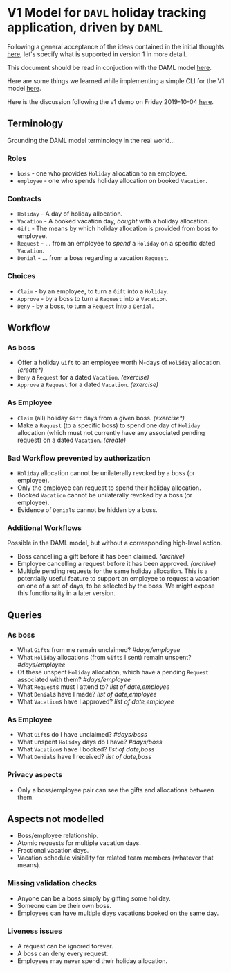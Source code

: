 

# V1 Model for `DAVL` holiday tracking application, driven by `DAML`

Following a general acceptance of the ideas contained in the initial thoughts
[here](/notes/model-early-thoughts.md),
let's specify what is supported in version 1 in more detail.

This document should be read in conjuction with the DAML model
[here](/daml/Model.daml).

Here are some things we learned while implementing a simple CLI for the V1 model
[here](/notes/v1-learnings.md).

Here is the discussion following the v1 demo on Friday 2019-10-04
[here](/notes/v1-post-demo-discussion.md).


## Terminology

Grounding the DAML model terminology in the real world...

### Roles

- `boss` - one who provides `Holiday` allocation to an employee.
- `employee` - one who spends holiday allocation on booked `Vacation`.

### Contracts

- `Holiday` - A day of holiday allocation.
- `Vacation` - A booked vacation day, _bought_ with a holiday allocation.
- `Gift` -  The means by which holiday allocation is provided from boss to employee.
- `Request` - ... from an employee to _spend_ a `Holiday` on a specific dated `Vacation`.
- `Denial` - ... from a boss regarding a vacation `Request`.

### Choices

- `Claim` - by an employee, to turn a `Gift` into a `Holiday`.
- `Approve` - by a boss to turn a `Request` into a `Vacation`.
- `Deny` - by a boss, to turn a `Request` into a `Denial`.

## Workflow

### As boss

- Offer a holiday `Gift` to an employee worth N-days of `Holiday` allocation. _(create*)_
- `Deny` a `Request` for a dated `Vacation`. _(exercise)_
- `Approve` a `Request` for a dated `Vacation`. _(exercise)_

### As Employee

- `Claim` (all) holiday `Gift` days from a given boss. _(exercise*)_
- Make a `Request` (to a specific boss) to spend one day of `Holiday` allocation (which must not currently have any associated pending request) on a dated `Vacation`. _(create)_


### Bad Workflow prevented by authorization

- `Holiday` allocation cannot be unilaterally revoked by a boss (or employee).
- Only the employee can request to spend their holiday allocation.
- Booked `Vacation` cannot be unilaterally revoked by a boss (or employee).
- Evidence of `Denial`s cannot be hidden by a boss.

### Additional Workflows

Possible in the DAML model, but without a corresponding high-level action.

- Boss cancelling a gift before it has been claimed. _(archive)_
- Employee cancelling a request before it has been approved. _(archive)_
- Multiple pending requests for the same holiday allocation. This is a potentially useful feature to support an employee to request a vacation on one of a set of days, to be selected by the boss. We might expose this functionality in a later version.


## Queries

### As boss

- What `Gift`s from me remain unclaimed? _#days/employee_
- What `Holiday` allocations (from `Gifts` I sent) remain unspent? _#days/employee_
- Of these unspent `Holiday` allocation, which have a pending `Request` associated with them? _#days/employee_
- What `Request`s must I attend to? _list of date,employee_
- What `Denial`s have I made? _list of date,employee_
- What `Vacation`s have I approved? _list of date,employee_

### As Employee

- What `Gift`s do I have unclaimed? _#days/boss_
- What unspent `Holiday` days do I have? _#days/boss_
- What `Vacation`s have I booked? _list of date,boss_
- What `Denial`s have I received? _list of date,boss_

### Privacy aspects

- Only a boss/employee pair can see the gifts and allocations between them.


## Aspects not modelled

- Boss/employee relationship.
- Atomic requests for multiple vacation days.
- Fractional vacation days.
- Vacation schedule visibility for related team members (whatever that means).

### Missing validation checks

- Anyone can be a boss simply by gifting some holiday.
- Someone can be their own boss.
- Employees can have multiple days vacations booked on the same day.

### Liveness issues

- A request can be ignored forever.
- A boss can deny every request.
- Employees may never spend their holiday allocation.
